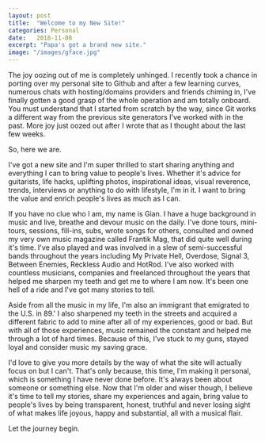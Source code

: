 ```yaml
---
layout: post
title:  "Welcome to my New Site!"
categories: Personal
date:   2018-11-08
excerpt: "Papa's got a brand new site."
image: "/images/gface.jpg"
---
```

The joy oozing out of me is completely unhinged. I recently took a chance in porting over my personal site to Github and after
a few learning curves, numerous chats with hosting/domains providers and friends chiming in, I've finally gotten 
a good grasp of the whole operation and am totally onboard. You must understand that I started from scratch by the way, since
Git works a different way from the previous site generators I've worked with in the past. More joy just oozed out after I wrote
that as I thought about the last few weeks.

So, here we are.

I've got a new site and I'm super thrilled to start sharing anything and everything I can to bring value to people's lives. 
Whether it's advice for guitarists, life hacks, uplifting photos, inspirational ideas, visual reverence, trends, interviews 
or anything to do with lifestyle, I'm in it. I want to bring the value and enrich people's lives as much as I can.

If you have no clue who I am, my name is Gian. I have a huge background in music and live, breathe and devour music on the daily. I've done tours, mini-tours, sessions, fill-ins, subs, wrote songs for others, consulted and owned my very own music magazine called Frantik Mag, that did quite well during it's time. I've also played and was involved in a slew of semi-successful bands throughout the years including My Private Hell, Overdose, Signal 3, Between Enemies, Reckless Audio and HotRod. I've also worked with countless musicians, companies and freelanced throughout the years that helped me sharpen my teeth and get me to where I am now. It's been one hell of a ride and I've got many stories to tell.

Aside from all the music in my life, I'm also an immigrant that emigrated to the U.S. in 89.' I also sharpened my teeth in the streets and acquired a different fabric to add to mine after all of my experiences, good or bad. But with all of those experiences, music remained the constant and helped me through a lot of hard times. Because of this, I've stuck to my guns, stayed loyal and consider music my saving grace.

I'd love to give you more details by the way of what the site will actually focus on but I can't. That's only because, this time, I'm making it personal, which is something I have never done before. It's always been about someone or something else. Now that I'm older and wiser though, I believe it's time to tell my stories, share my experiences and again, bring value to people's lives by being transparent, honest, truthful and never losing sight of what makes life joyous, happy and substantial, all with a musical flair.

Let the journey begin. 
